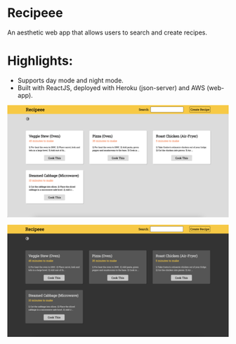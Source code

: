 # Recipeee

An aesthetic web app that allows users to search and create recipes. 

# Highlights:
- Supports day mode and night mode.
- Built with ReactJS, deployed with Heroku (json-server) and AWS (web-app).

![](./src/images/day.png)

![](./src/images/night.png)
